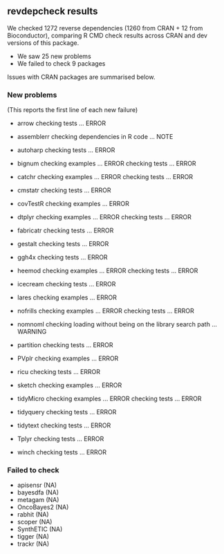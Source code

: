 ## revdepcheck results

We checked 1272 reverse dependencies (1260 from CRAN + 12 from Bioconductor), comparing R CMD check results across CRAN and dev versions of this package.

 * We saw 25 new problems
 * We failed to check 9 packages

Issues with CRAN packages are summarised below.

### New problems
(This reports the first line of each new failure)

* arrow
  checking tests ... ERROR

* assemblerr
  checking dependencies in R code ... NOTE

* autoharp
  checking tests ... ERROR

* bignum
  checking examples ... ERROR
  checking tests ... ERROR

* catchr
  checking examples ... ERROR
  checking tests ... ERROR

* cmstatr
  checking tests ... ERROR

* covTestR
  checking examples ... ERROR

* dtplyr
  checking examples ... ERROR
  checking tests ... ERROR

* fabricatr
  checking tests ... ERROR

* gestalt
  checking tests ... ERROR

* ggh4x
  checking tests ... ERROR

* heemod
  checking examples ... ERROR
  checking tests ... ERROR

* icecream
  checking tests ... ERROR

* lares
  checking examples ... ERROR

* nofrills
  checking examples ... ERROR
  checking tests ... ERROR

* nomnoml
  checking loading without being on the library search path ... WARNING

* partition
  checking tests ... ERROR

* PVplr
  checking examples ... ERROR

* ricu
  checking tests ... ERROR

* sketch
  checking examples ... ERROR

* tidyMicro
  checking examples ... ERROR
  checking tests ... ERROR

* tidyquery
  checking tests ... ERROR

* tidytext
  checking tests ... ERROR

* Tplyr
  checking tests ... ERROR

* winch
  checking tests ... ERROR

### Failed to check

* apisensr   (NA)
* bayesdfa   (NA)
* metagam    (NA)
* OncoBayes2 (NA)
* rabhit     (NA)
* scoper     (NA)
* SynthETIC  (NA)
* tigger     (NA)
* trackr     (NA)
